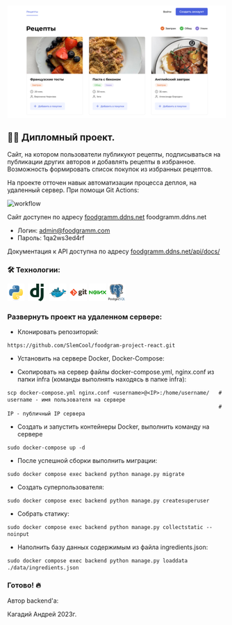 <div align="head">
  <img src="head.png"/>
</div>

## :man_technologist: Дипломный проект. 

Сайт, на котором пользователи публикуют рецепты, подписываться на публикации других авторов и добавлять рецепты в избранное.
Возможность формировать список покупок из избранных рецептов.

На проекте отточен навык автоматизации процесса деплоя, на удаленный сервер.
При помощи Git Actions: 

![workflow](https://github.com/SlemCool/foodgram-project-react/actions/workflows/main.yaml/badge.svg)

Сайт доступен по адресу [foodgramm.ddns.net](http://foodgramm.ddns.net/) foodgramm.ddns.net

- Логин: admin@foodgramm.com
- Пароль: 1qa2ws3ed4rf

Документация к API доступна по адресу [foodgramm.ddns.net/api/docs/](http://foodgramm.ddns.net/api/docs/)

### :hammer_and_wrench: Технологии:

<div>
  <img src="https://github.com/devicons/devicon/blob/master/icons/python/python-original.svg" title="Python" alt="Python" width="40" height="40"/>&nbsp;
  <img src="https://github.com/devicons/devicon/blob/master/icons/django/django-plain.svg" title="Django" alt="Django" width="40" height="40"/>&nbsp;
  <img src="https://github.com/devicons/devicon/blob/master/icons/docker/docker-original.svg" title="Docker" alt="Docker" width="40" height="40"/>&nbsp;
  <img src="https://github.com/devicons/devicon/blob/master/icons/git/git-original-wordmark.svg" title="Git" alt="Git" width="40" height="40"/>
  <img src="https://github.com/devicons/devicon/blob/master/icons/nginx/nginx-original.svg" title="Git" alt="Git" width="40" height="40"/>
  <img src="https://github.com/devicons/devicon/blob/master/icons/postgresql/postgresql-original-wordmark.svg" title="Git" alt="Git" width="40" height="40"/>
</div>

### Развернуть проект на удаленном сервере:

- Клонировать репозиторий:
```
https://github.com/SlemCool/foodgram-project-react.git
```

- Установить на сервере Docker, Docker-Compose:

- Скопировать на сервер файлы docker-compose.yml, nginx.conf из папки infra (команды выполнять находясь в папке infra):
```
scp docker-compose.yml nginx.conf <username>@<IP>:/home/username/   # username - имя пользователя на сервере
                                                                    # IP - публичный IP сервера
```

- Создать и запустить контейнеры Docker, выполнить команду на сервере
```
sudo docker-compose up -d
```

- После успешной сборки выполнить миграции:
```
sudo docker compose exec backend python manage.py migrate
```

- Создать суперпользователя:
```
sudo docker compose exec backend python manage.py createsuperuser
```

- Собрать статику:
```
sudo docker compose exec backend python manage.py collectstatic --noinput
```

- Наполнить базу данных содержимым из файла ingredients.json:
```
sudo docker compose exec backend python manage.py loaddata ./data/ingredients.json
```
### Готово! :fire:

Автор backend'а:

Кагадий Андрей 2023г.
